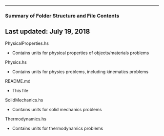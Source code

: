 --------------------------------------------------
### Summary of Folder Structure and File Contents
Last updated: July 19, 2018
--------------------------------------------------

PhysicalProperties.hs
  - Contains units for physical properties of objects/materials problems

Physics.hs
  - Contains units for physics problems, including kinematics problems

README.md
  - This file

SolidMechanics.hs
  - Contains units for solid mechanics problems

Thermodynamics.hs
  - Contains units for thermodynamics problems
  